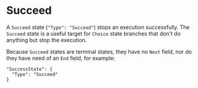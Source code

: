 # Succeed<a name="amazon-states-language-succeed-state"></a>

A `Succeed` state \(`"Type": "Succeed"`\) stops an execution successfully\. The `Succeed` state is a useful target for `Choice` state branches that don't do anything but stop the execution\.

Because `Succeed` states are terminal states, they have no `Next` field, nor do they have need of an `End` field, for example:

```
"SuccessState": {
  "Type": "Succeed"
}
```